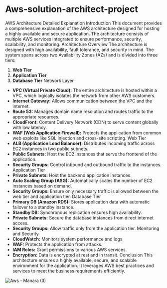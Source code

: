 # Aws-solution-architect-project


AWS Architecture Detailed Explanation
Introduction
This document provides a comprehensive explanation of the AWS architecture designed for
hosting a highly available and secure application. The architecture consists of multiple AWS
services integrated to ensure performance, security, scalability, and monitoring.
Architecture Overview
The architecture is designed with high availability, fault tolerance, and security in mind. The
system spans across two Availability Zones (AZs) and is divided into three tiers:
1. **Web Tier**
2. **Application Tier**
3. **Database Tier**
Network Layer
- **VPC (Virtual Private Cloud):** The entire architecture is hosted within a VPC, which
logically isolates the network from other AWS customers.
- **Internet Gateway:** Allows communication between the VPC and the internet.
- **Route 53:** Manages domain name resolution and routes traffic to the appropriate
resources.
- **CloudFront:** Content Delivery Network (CDN) to serve content globally with low
latency.
- **WAF (Web Application Firewall):** Protects the application from common web exploits
like SQL injection and cross-site scripting.
Web Tier
- **ALB (Application Load Balancer):** Distributes incoming traffic across EC2 instances in
two public subnets.
- **Public Subnets:** Host the EC2 instances that serve the frontend of the application.
- **Security Groups:** Control inbound and outbound traffic to the instances.
Application Tier
- **Private Subnets:** Host the backend application instances.
- **Auto Scaling Group (ASG):** Automatically scales the number of EC2 instances based on
demand.
- **Security Groups:** Ensure only necessary traffic is allowed between the web tier and
application tier.
Database Tier
- **Primary DB (Amazon RDS):** Stores application data with automatic failover to a
standby instance.
- **Standby DB:** Synchronous replication ensures high availability.
- **Private Subnets:** Secure the database instances from direct internet access.
- **Security Groups:** Allow traffic only from the application tier.
Monitoring and Security
- **CloudWatch:** Monitors system performance and logs.
- **WAF:** Protects the application from attacks.
- **IAM Roles:** Grant permissions to various AWS services.
- **Encryption:** Data is encrypted at rest and in transit.
Conclusion
This architecture ensures a highly available, secure, and scalable environment for the
application. It leverages AWS best practices and services to meet the business requirements
efficiently.
 


![Aws - Manara (3)](https://github.com/user-attachments/assets/4420e984-ce60-4253-808d-ea6fa2dc4247)
